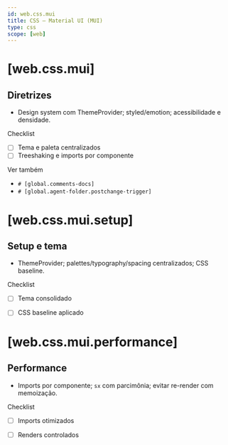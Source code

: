 ```yaml
---
id: web.css.mui
title: CSS — Material UI (MUI)
type: css
scope: [web]
---
```


# <!-- desc: Componentes Material Design; tema centralizado e acessibilidade. -->
# [web.css.mui]
## Diretrizes

- Design system com ThemeProvider; styled/emotion; acessibilidade e densidade.

Checklist
- [ ] Tema e paleta centralizados
- [ ] Treeshaking e imports por componente
 
Ver também
- `# [global.comments-docs]`
- `# [global.agent-folder.postchange-trigger]`


# [web.css.mui.setup]
## Setup e tema

- ThemeProvider; palettes/typography/spacing centralizados; CSS baseline.

Checklist
- [ ] Tema consolidado
- [ ] CSS baseline aplicado


# [web.css.mui.performance]
## Performance

- Imports por componente; `sx` com parcimônia; evitar re-render com memoização.

Checklist
- [ ] Imports otimizados
- [ ] Renders controlados


